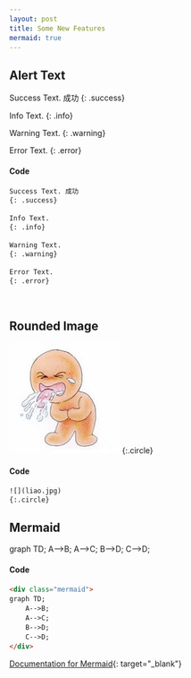 ```yaml
---
layout: post
title: Some New Features
mermaid: true
---
```


## Alert Text

Success Text. 成功
{: .success}

Info Text.
{: .info}

Warning Text.
{: .warning}

Error Text.
{: .error}

#### Code
```kramdown
Success Text. 成功
{: .success}

Info Text.
{: .info}

Warning Text.
{: .warning}

Error Text.
{: .error}
```

<br>

## Rounded Image

![](liao.jpg)
{:.circle}

#### Code
```kramdown
![](liao.jpg)
{:.circle}
```

## Mermaid

<div class="mermaid">
graph TD;
    A-->B;
    A-->C;
    B-->D;
    C-->D;
</div>

#### Code
```html
<div class="mermaid">
graph TD;
    A-->B;
    A-->C;
    B-->D;
    C-->D;
</div>
```


[Documentation for Mermaid](https://mermaidjs.github.io){: target="_blank"}
